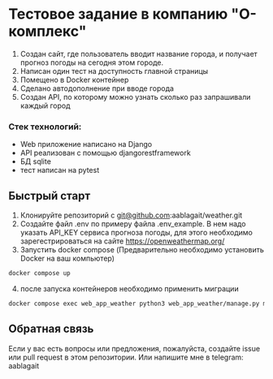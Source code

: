 # Тестовое задание в компанию "О-комплекс"

1. Создан сайт, где пользователь вводит название города, 
  и получает прогноз погоды на сегодня этом городе.
2. Написан один тест на доступность главной страницы
3. Помещено в Docker контейнер
4. Сделано автодополнение при вводе города
5. Создан API, по которому можно узнать сколько 
  раз запрашивали каждый город

### Стек технологий:
* Web приложение написано на Django
* API реализован с помощью djangorestframework
* БД sqlite
* тест написан на pytest

## Быстрый старт

1. Клонируйте репозиторий с git@github.com:aablagait/weather.git
2. Создайте файл .env по примеру файла .env_example. В нем надо указать 
API_KEY сервиса прогноза погоды, для этого необходимо зарегестрироваться
на сайте https://openweathermap.org/
3. Запустить docker compose (Предварительно необходимо установить Docker
на ваш компьютер)
```bash
docker compose up
```
4. после запуска контейнеров необходимо применить миграции

```bash
docker compose exec web_app_weather python3 web_app_weather/manage.py migrate
```

## Обратная связь
Если у вас есть вопросы или предложения, пожалуйста, 
создайте issue или pull request в этом репозитории.
Или напишите мне в telegram: aablagait

